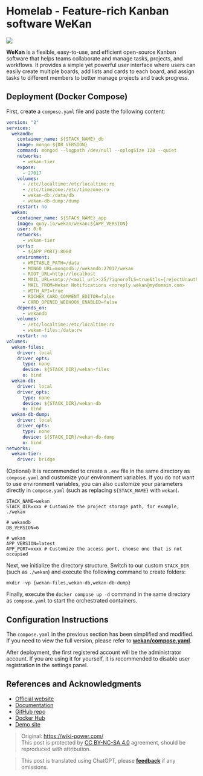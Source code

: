 # Homelab - Feature-rich Kanban software WeKan

![](https://wiki-media-1253965369.cos.ap-guangzhou.myqcloud.com/img/20230508175842.png)

**WeKan** is a flexible, easy-to-use, and efficient open-source Kanban software that helps teams collaborate and manage tasks, projects, and workflows. It provides a simple yet powerful user interface where users can easily create multiple boards, add lists and cards to each board, and assign tasks to different members to better manage projects and track progress.

## Deployment (Docker Compose)

First, create a `compose.yaml` file and paste the following content:

```yaml title="compose.yaml"
version: "2"
services:
  wekandb:
    container_name: ${STACK_NAME}_db
    image: mongo:${DB_VERSION}
    command: mongod --logpath /dev/null --oplogSize 128 --quiet
    networks:
      - wekan-tier
    expose:
      - 27017
    volumes:
      - /etc/localtime:/etc/localtime:ro
      - /etc/timezone:/etc/timezone:ro
      - wekan-db:/data/db
      - wekan-db-dump:/dump
    restart: no
  wekan:
    container_name: ${STACK_NAME}_app
    image: quay.io/wekan/wekan:${APP_VERSION}
    user: 0:0
    networks:
      - wekan-tier
    ports:
      - ${APP_PORT}:8080
    environment:
      - WRITABLE_PATH=/data
      - MONGO_URL=mongodb://wekandb:27017/wekan
      - ROOT_URL=http://localhost
      - MAIL_URL=smtp://<mail_url>:25/?ignoreTLS=true&tls={rejectUnauthorized:false}
      - MAIL_FROM=Wekan Notifications <noreply.wekan@mydomain.com>
      - WITH_API=true
      - RICHER_CARD_COMMENT_EDITOR=false
      - CARD_OPENED_WEBHOOK_ENABLED=false
    depends_on:
      - wekandb
    volumes:
      - /etc/localtime:/etc/localtime:ro
      - wekan-files:/data:rw
    restart: no
volumes:
  wekan-files:
    driver: local
    driver_opts:
      type: none
      device: ${STACK_DIR}/wekan-files
      o: bind
  wekan-db:
    driver: local
    driver_opts:
      type: none
      device: ${STACK_DIR}/wekan-db
      o: bind
  wekan-db-dump:
    driver: local
    driver_opts:
      type: none
      device: ${STACK_DIR}/wekan-db-dump
      o: bind
networks:
  wekan-tier:
    driver: bridge
```


(Optional) It is recommended to create a `.env` file in the same directory as `compose.yaml` and customize your environment variables. If you do not want to use environment variables, you can also customize your parameters directly in `compose.yaml` (such as replacing `${STACK_NAME}` with `wekan`).

```dotenv title=".env"
STACK_NAME=wekan
STACK_DIR=xxx # Customize the project storage path, for example, ./wekan

# wekandb
DB_VERSION=6

# wekan
APP_VERSION=latest
APP_PORT=xxxx # Customize the access port, choose one that is not occupied
```

Next, we initialize the directory structure. Switch to our custom `STACK_DIR` (such as `./wekan`) and execute the following command to create folders:

```shell
mkdir -vp {wekan-files,wekan-db,wekan-db-dump}
```

Finally, execute the `docker compose up -d` command in the same directory as `compose.yaml` to start the orchestrated containers.

## Configuration Instructions

The `compose.yaml` in the previous section has been simplified and modified. If you need to view the full version, please refer to [**wekan/compose.yaml**](https://github.com/wekan/wekan/blob/master/compose.yaml).

After deployment, the first registered account will be the administrator account. If you are using it for yourself, it is recommended to disable user registration in the settings panel.

## References and Acknowledgments

- [Official website](https://wekan.github.io/)
- [Documentation](https://github.com/wekan/wekan/wiki/Docker#note-docker-composeyml-works)
- [GitHub repo](https://github.com/wekan/wekan)
- [Docker Hub](https://hub.docker.com/r/wekanteam/wekan)
- [Demo site](https://boards.wekan.team/b/D2SzJKZDS4Z48yeQH/wekan-open-source-kanban-board-with-mit-license)

> Original: <https://wiki-power.com/>  
> This post is protected by [CC BY-NC-SA 4.0](https://creativecommons.org/licenses/by/4.0/deed.en) agreement, should be reproduced with attribution.

> This post is translated using ChatGPT, please [**feedback**](https://github.com/linyuxuanlin/Wiki_MkDocs/issues/new) if any omissions.